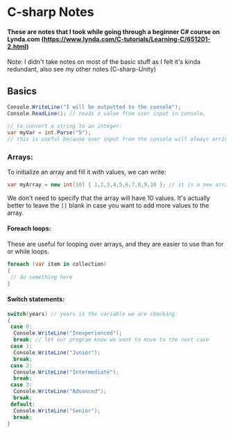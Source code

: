 # C-sharp Notes

#### These are notes that I took while going through a beginner C# course on Lynda.com (https://www.lynda.com/C-tutorials/Learning-C/651201-2.html)
Note: I didn't take notes on most of the basic stuff as I felt it's kinda redundant, also see my other notes (C-sharp-Unity)
## Basics
```c#
Console.WriteLine("I will be outputted to the console");
Console.ReadLine(); // reads a value from user input in console.

// to convert a string to an integer:
var myVar = int.Parse("5");
// this is useful because user input from the console will always arrive in string form.
```

### Arrays:
To initialize an array and fill it with values, we can write:
```c#
var myArray = new int[10] { 1,2,3,4,5,6,7,8,9,10 }; // it is a new array of 10 integers.
```
We don't need to specify that the array will have 10 values. It's actually better to leave the `[]` blank in case you want to add more values to the array.

#### Foreach loops:
These are useful for looping over arrays, and they are easier to use than for or while loops.
```c#
foreach (var item in collection)
{
 // do something here
}
```
#### Switch statements:
```c#
switch(years) // years is the variable we are checking
{
 case 0:
  Console.WriteLine("Inexperienced");
  break; // let our program know we want to move to the next case
 case 1:
  Console.WriteLine("Junior");
  break;
 case 2:
  Console.WriteLine("Intermediate");
  break;
 case 3:
  Console.WriteLine("Advanced");
  break;
 default:
  Console.WriteLine("Senior");
  break;
}
```
